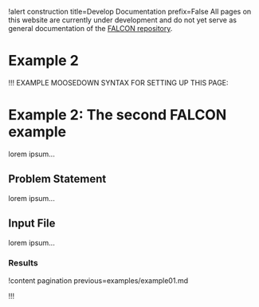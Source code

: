 !alert construction title=Develop Documentation prefix=False
All pages on this website are currently under development and do not yet serve as general documentation of the [FALCON repository](https://github.com/idaholab/falcon).

# Example 2

!!!
EXAMPLE MOOSEDOWN SYNTAX FOR SETTING UP THIS PAGE:

# Example 2: The second FALCON example

lorem ipsum...

## Problem Statement

lorem ipsum...

## Input File

lorem ipsum...

### Results

!content pagination previous=examples/example01.md

!!!
